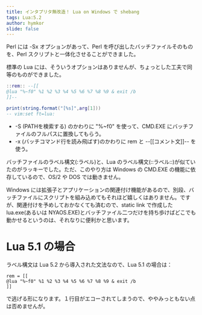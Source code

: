 ```yaml
---
title: インタプリタ無改造！ Lua on Windows で shebang
tags: Lua:5.2
author: hymkor
slide: false
---
```

Perl には -Sx オプションがあって、Perl を呼び出したバッチファイルそのものを、Perl スクリプトと一体化させることができました。

標準の Lua には、そういうオプションはありませんが、ちょっとした工夫で同等のものができました。

```lua
::rem:: --[[
@lua "%~f0" %1 %2 %3 %4 %5 %6 %7 %8 %9 & exit /b
]]--

print(string.format("[%s]",arg[1]))
-- vim:set ft=lua:
```

* -S (PATHを検索する) のかわりに "%~f0" を使って、CMD.EXE にバッチファイルのフルパスに置換してもらう。
* -x (バッチコマンド行を読み飛ばす)のかわりに rem と --[[コメント文]]-- を使う。

バッチファイルのラベル構文(:ラベル)と、Lua のラベル構文(::ラベル::)が似ていたのがラッキーでした。ただ、このやり方は Windows の CMD.EXE の機能に依存しているので、OS/2 や DOS では動きません。

Windows には拡張子とアプリケーションの関連付け機能があるので、別段、バッチファイルにスクリプトを組み込めてもそれほど嬉しくはありません。ですが、関連付けを予めしておかなくても済むので、static link で作成した lua.exe(あるいは NYAOS.EXE)とバッチファイル二つだけを持ち歩けばどこでも動かせるというのは、それなりに便利かと思います。

Lua 5.1 の場合
=============

ラベル構文は Lua 5.2 から導入された文法なので、Lua 5.1 の場合は：

```
rem = [[
@lua "%~f0" %1 %2 %3 %4 %5 %6 %7 %8 %9 & exit /b
]]
```

で逃げる形になります。１行目がエコーされてしまうので、ややみっともない点は否めませんが。

